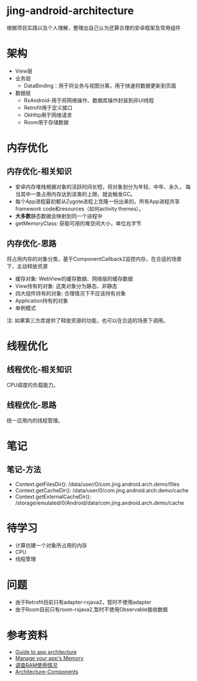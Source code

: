 # jing-android-architecture
根据项目实践以及个人理解，整理出自己认为还算合理的安卓框架及常用组件

# 架构

- View层
- 业务层
  - DataBinding：用于将业务与视图分离，用于快速将数据更新到页面
- 数据层
  - RxAndroid-用于将网络操作、数据库操作封装到非UI线程
  - Retrofit用于定义接口
  - OkHttp用于网络请求
  - Room用于存储数据

# 内存优化

## 内存优化-相关知识

- 安卓内存堆栈根据对象的活跃时间长短，将对象划分为年轻、中年、永久，  每当其中一类占用内存达到该类的上限，就会触发GC。
- 每个App进程最初都从Zygote进程上克隆一份出来的，所有App进程共享framework code和resources（如何activity themes）。
- **大多数**静态数据会映射到同一个进程中
- getMemoryClass: 获取可用的堆空间大小，单位兆字节


## 内存优化-思路

将占用内存的对象分类，基于ComponentCallback2监控内存，在合适的场景下，主动释放资源

- 缓存对象: WebView的缓存数据、网络层的缓存数据
- View持有的对象: 这类对象分为静态、非静态
- 四大组件持有的对象: 合理情况下不应该持有对象
- Application持有的对象
- 单例模式

注: 如果第三方库提供了释放资源的功能，也可以在合适的场景下调用。

# 线程优化

## 线程优化-相关知识
CPU调度的负载能力。

## 线程优化-思路
统一应用内的线程管理。

# 笔记

## 笔记-方法

- Context.getFilesDir(): /data/user/0/com.jing.android.arch.demo/files
- Context.getCacheDir(): /data/user/0/com.jing.android.arch.demo/cache
- Context.getExternalCacheDir(): /storage/emulated/0/Android/data/com.jing.android.arch.demo/cache

# 待学习

- 计算创建一个对象所占用的内存
- CPU
- 线程管理

# 问题

- 由于Retrofit目前只有adapter-rxjava2，暂时不使用adapter
- 由于Room目前只有room-rxjava2,暂时不使用Observable接收数据

# 参考资料

- [Guide to app architecture](https://developer.android.google.cn/jetpack/docs/guide?hl=en)
- [Manage your app's Memory](https://developer.android.google.cn/topic/performance/memory?hl=en)
- [调查RAM使用情况](https://developer.android.google.cn/studio/profile/investigate-ram)
- [Architecture-Components](https://developer.android.google.cn/jetpack#architecture-components)
